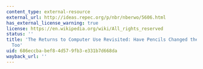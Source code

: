 ```yaml
---
content_type: external-resource
external_url: http://ideas.repec.org/p/nbr/nberwo/5606.html
has_external_license_warning: true
license: https://en.wikipedia.org/wiki/All_rights_reserved
status: ''
title: 'The Returns to Computer Use Revisited: Have Pencils Changed the Wage Structure
  Too'
uid: 686eccba-bef8-4d57-9fb3-e331b7d668da
wayback_url: ''
---
```


